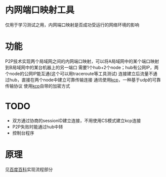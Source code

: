 # 内网端口映射工具
仅用于学习测试之用，内网端口映射是否成功受运行的网络环境的影响

# 功能
P2P技术实现两个局域网之间的内网端口映射，可以将A局域网中的某个端口映射到B局域网中的某台机器上的另一端口
需要1个hub+2个node；hub有公网IP，两个node的公网IP能互通(这个可以用traceroute等工具测试)
连接建立后流量不通过hub，直接在两个node中建立可靠传输连接
通讯使用[kcp](github.com/xtaci/kcp-go)，一种基于udp的可靠传输协议
使用[kcp](github.com/xtaci/kcp-go)自带的加密方式

# TODO
+ 双方通过协商的sessionID建立连接，不用使用CS模式建立kcp连接
+ P2P失败时能通过hub中转
+ 控制台程序

# 原理
见[百度百科](https://baike.baidu.com/item/%E5%86%85%E7%BD%91%E7%A9%BF%E9%80%8F/8597835)实现流程部分